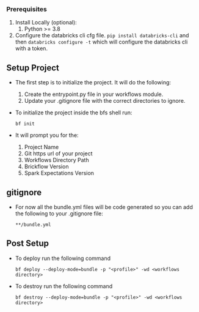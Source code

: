 ### Prerequisites

1. Install Locally (optional):
   1. Python >= 3.8
2. Configure the databricks cli cfg file. `pip install databricks-cli` and then `databricks configure -t` which 
  will configure the databricks cli with a token. 

## Setup Project

* The first step is to initialize the project. It will do the following:

    1. Create the entrypoint.py file in your workflows module.
    2. Update your .gitignore file with the correct directories to ignore.

* To initialize the project inside the bfs shell run:

    ```shell
    bf init
    ```
  
* It will prompt you for the:
  
     1. Project Name
     2. Git https url of your project
     3. Workflows Directory Path
     4. Brickflow Version 
     5. Spark Expectations Version
  
## gitignore

* For now all the bundle.yml files will be code generated so you can add the following to your .gitignore file:

    ```shell
    **/bundle.yml
    ```


## Post Setup

* To deploy run the following command

    ```shell
    bf deploy --deploy-mode=bundle -p "<profile>" -wd <workflows directory>
    ```

* To destroy run the following command

    ```shell
    bf destroy --deploy-mode=bundle -p "<profile>" -wd <workflows directory>
    ```